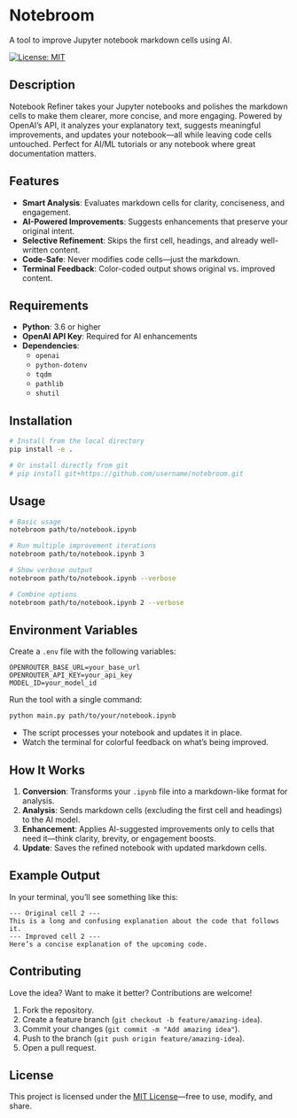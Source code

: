 # Notebroom

A tool to improve Jupyter notebook markdown cells using AI.

[![License: MIT](https://img.shields.io/badge/License-MIT-yellow.svg)](https://opensource.org/licenses/MIT)

## Description

Notebook Refiner takes your Jupyter notebooks and polishes the markdown cells to make them clearer, more concise, and more engaging. Powered by OpenAI’s API, it analyzes your explanatory text, suggests meaningful improvements, and updates your notebook—all while leaving code cells untouched. Perfect for AI/ML tutorials or any notebook where great documentation matters.

## Features

- **Smart Analysis**: Evaluates markdown cells for clarity, conciseness, and engagement.
- **AI-Powered Improvements**: Suggests enhancements that preserve your original intent.
- **Selective Refinement**: Skips the first cell, headings, and already well-written content.
- **Code-Safe**: Never modifies code cells—just the markdown.
- **Terminal Feedback**: Color-coded output shows original vs. improved content.

## Requirements

- **Python**: 3.6 or higher
- **OpenAI API Key**: Required for AI enhancements
- **Dependencies**: 
  - `openai`
  - `python-dotenv`
  - `tqdm`
  - `pathlib`
  - `shutil`

## Installation

```bash
# Install from the local directory
pip install -e .

# Or install directly from git
# pip install git+https://github.com/username/notebroom.git
```

## Usage

```bash
# Basic usage
notebroom path/to/notebook.ipynb

# Run multiple improvement iterations
notebroom path/to/notebook.ipynb 3

# Show verbose output
notebroom path/to/notebook.ipynb --verbose

# Combine options
notebroom path/to/notebook.ipynb 2 --verbose
```

## Environment Variables

Create a `.env` file with the following variables:

```
OPENROUTER_BASE_URL=your_base_url
OPENROUTER_API_KEY=your_api_key
MODEL_ID=your_model_id
```

Run the tool with a single command:

```bash
python main.py path/to/your/notebook.ipynb
```

- The script processes your notebook and updates it in place.
- Watch the terminal for colorful feedback on what’s being improved.

## How It Works

1. **Conversion**: Transforms your `.ipynb` file into a markdown-like format for analysis.
2. **Analysis**: Sends markdown cells (excluding the first cell and headings) to the AI model.
3. **Enhancement**: Applies AI-suggested improvements only to cells that need it—think clarity, brevity, or engagement boosts.
4. **Update**: Saves the refined notebook with updated markdown cells.

## Example Output

In your terminal, you’ll see something like this:

```
--- Original cell 2 ---
This is a long and confusing explanation about the code that follows it.
--- Improved cell 2 ---
Here’s a concise explanation of the upcoming code.
```

## Contributing

Love the idea? Want to make it better? Contributions are welcome!

1. Fork the repository.
2. Create a feature branch (`git checkout -b feature/amazing-idea`).
3. Commit your changes (`git commit -m "Add amazing idea"`).
4. Push to the branch (`git push origin feature/amazing-idea`).
5. Open a pull request.

## License

This project is licensed under the [MIT License](LICENSE)—free to use, modify, and share.
